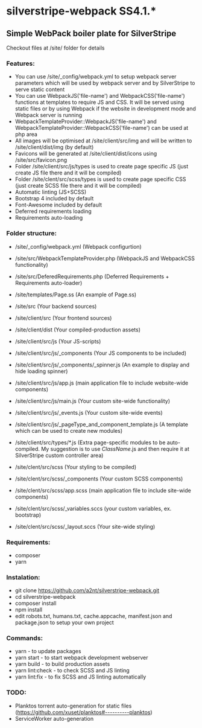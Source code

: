 # silverstripe-webpack SS4.1.*

## Simple WebPack boiler plate for SilverStripe

Checkout files at /site/ folder for details

### Features:
+ You can use /site/_config/webpack.yml to setup webpack server parameters which will be used by webpack server and by SilverStripe to serve static content
+ You can use WebpackJS('file-name') and WebpackCSS('file-name') functions at templates to require JS and CSS. It will be served using static files or by using Webpack if the website in development mode and Webpack server is running
+ WebpackTemplateProvider::WebpackJS('file-name') and WebpackTemplateProvider::WebpackCSS('file-name') can be used at php area 
+ All images will be optimised at /site/client/src/img and will be written to /site/client/dist/img (by default)
+ Favicons will be generated at /site/client/dist/icons using /site/src/favicon.png
+ Folder /site/client/src/js/types is used to create page specific JS (just create JS file there and it will be compiled)
+ Folder /site/clent/src/scss/types is used to create page specific CSS (just create SCSS file there and it will be compiled)
+ Automatic linting (JS+SCSS)
+ Bootstrap 4 included by default
+ Font-Awesome included by default
+ Deferred requirements loading
+ Requirements auto-loading

### Folder structure:

+ /site/_config/webpack.yml (Webpack configurtion)
+ /site/src/WebpackTemplateProvider.php (WebpackJS and WebpackCSS functionality)
+ /site/src/DeferedRequirements.php (Deferred Requirements + Requirements auto-loader)
+ /site/templates/Page.ss (An example of Page.ss)
+ /site/src (Your backend sources)
+ /site/client/src (Your frontend sources)
+ /site/client/dist (Your compiled-production assets)



+ /site/client/src/js (Your JS-scripts)
+ /site/client/src/js/_components (Your JS components to be included)
+ /site/client/src/js/_components/_spinner.js (An example to display and hide loading spinner)
+ /site/client/src/js/app.js (main application file to include website-wide components)
+ /site/client/src/js/main.js (Your custom site-wide functionality)
+ /site/client/src/js/_events.js (Your custom site-wide events)
+ /site/client/src/js/_pageType_and_component_template.js (A template which can be used to create new modules)
+ /site/client/src/types/*.js (Extra page-specific modules to be auto-compiled. My suggestion is to use *ClassName*.js and then require it at SilverStripe custom controller area)



+ /site/clent/src/scss (Your styling to be compiled)
+ /site/clent/src/scss/_components (Your custom SCSS components)
+ /site/clent/src/scss/app.scss (main application file to include site-wide components)
+ /site/clent/src/scss/_variables.sccs (your custom variables, ex. bootstrap)
+ /site/clent/src/scss/_layout.sccs (Your site-wide styling)


### Requirements:

+ composer
+ yarn

### Instalation:

+ git clone https://github.com/a2nt/silverstripe-webpack.git
+ cd silverstripe-webpack 
+ composer install
+ npm install
+ edit robots.txt, humans.txt, cache.appcache, manifest.json and package.json to setup your own project

### Commands:

+ yarn - to update packages
+ yarn start - to start webpack development webserver
+ yarn build - to build production assets
+ yarn lint:check - to check SCSS and JS linting
+ yarn lint:fix - to fix SCSS and JS linting automatically

### TODO:

+ Planktos torrent auto-generation for static files (https://github.com/xuset/planktos#----------planktos)
+ ServiceWorker auto-generation